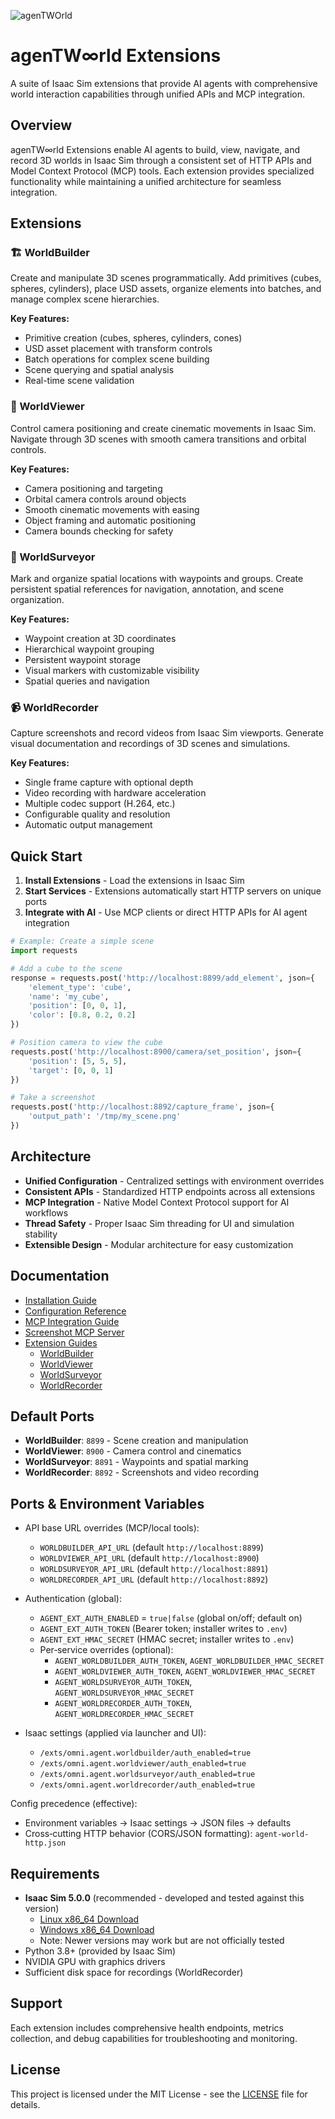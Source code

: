 ![agenTWOrld](docs/resources/images/agenTW_infinity_rld_cover.png)

# agenTW∞rld Extensions

A suite of Isaac Sim extensions that provide AI agents with comprehensive world interaction capabilities through unified APIs and MCP integration.

## Overview

agenTW∞rld Extensions enable AI agents to build, view, navigate, and record 3D worlds in Isaac Sim through a consistent set of HTTP APIs and Model Context Protocol (MCP) tools. Each extension provides specialized functionality while maintaining a unified architecture for seamless integration.

## Extensions

### 🏗️ WorldBuilder
Create and manipulate 3D scenes programmatically. Add primitives (cubes, spheres, cylinders), place USD assets, organize elements into batches, and manage complex scene hierarchies.

**Key Features:**
- Primitive creation (cubes, spheres, cylinders, cones)
- USD asset placement with transform controls
- Batch operations for complex scene building
- Scene querying and spatial analysis
- Real-time scene validation

### 🎥 WorldViewer  
Control camera positioning and create cinematic movements in Isaac Sim. Navigate through 3D scenes with smooth camera transitions and orbital controls.

**Key Features:**
- Camera positioning and targeting
- Orbital camera controls around objects
- Smooth cinematic movements with easing
- Object framing and automatic positioning
- Camera bounds checking for safety

### 🧭 WorldSurveyor
Mark and organize spatial locations with waypoints and groups. Create persistent spatial references for navigation, annotation, and scene organization.

**Key Features:**
- Waypoint creation at 3D coordinates
- Hierarchical waypoint grouping
- Persistent waypoint storage
- Visual markers with customizable visibility
- Spatial queries and navigation

### 📹 WorldRecorder
Capture screenshots and record videos from Isaac Sim viewports. Generate visual documentation and recordings of 3D scenes and simulations.

**Key Features:**
- Single frame capture with optional depth
- Video recording with hardware acceleration
- Multiple codec support (H.264, etc.)
- Configurable quality and resolution
- Automatic output management

## Quick Start

1. **Install Extensions** - Load the extensions in Isaac Sim
2. **Start Services** - Extensions automatically start HTTP servers on unique ports
3. **Integrate with AI** - Use MCP clients or direct HTTP APIs for AI agent integration

```python
# Example: Create a simple scene
import requests

# Add a cube to the scene
response = requests.post('http://localhost:8899/add_element', json={
    'element_type': 'cube',
    'name': 'my_cube',
    'position': [0, 0, 1],
    'color': [0.8, 0.2, 0.2]
})

# Position camera to view the cube
requests.post('http://localhost:8900/camera/set_position', json={
    'position': [5, 5, 5],
    'target': [0, 0, 1]
})

# Take a screenshot
requests.post('http://localhost:8892/capture_frame', json={
    'output_path': '/tmp/my_scene.png'
})
```

## Architecture

- **Unified Configuration** - Centralized settings with environment overrides
- **Consistent APIs** - Standardized HTTP endpoints across all extensions
- **MCP Integration** - Native Model Context Protocol support for AI workflows
- **Thread Safety** - Proper Isaac Sim threading for UI and simulation stability
- **Extensible Design** - Modular architecture for easy customization

## Documentation

- [Installation Guide](docs/installation.md)
- [Configuration Reference](docs/configuration.md)
- [MCP Integration Guide](docs/mcp-integration.md)
- [Screenshot MCP Server](docs/screenshot-mcp.md)
- [Extension Guides](docs/extensions/)
  - [WorldBuilder](docs/extensions/worldbuilder.md)
  - [WorldViewer](docs/extensions/worldviewer.md)
  - [WorldSurveyor](docs/extensions/worldsurveyor.md)
  - [WorldRecorder](docs/extensions/worldrecorder.md)

## Default Ports

- **WorldBuilder**: `8899` - Scene creation and manipulation
- **WorldViewer**: `8900` - Camera control and cinematics
- **WorldSurveyor**: `8891` - Waypoints and spatial marking
- **WorldRecorder**: `8892` - Screenshots and video recording

## Ports & Environment Variables

- API base URL overrides (MCP/local tools):
  - `WORLDBUILDER_API_URL` (default `http://localhost:8899`)
  - `WORLDVIEWER_API_URL` (default `http://localhost:8900`)
  - `WORLDSURVEYOR_API_URL` (default `http://localhost:8891`)
  - `WORLDRECORDER_API_URL` (default `http://localhost:8892`)

- Authentication (global):
  - `AGENT_EXT_AUTH_ENABLED` = `true|false` (global on/off; default on)
  - `AGENT_EXT_AUTH_TOKEN` (Bearer token; installer writes to `.env`)
  - `AGENT_EXT_HMAC_SECRET` (HMAC secret; installer writes to `.env`)
  - Per‑service overrides (optional):
    - `AGENT_WORLDBUILDER_AUTH_TOKEN`, `AGENT_WORLDBUILDER_HMAC_SECRET`
    - `AGENT_WORLDVIEWER_AUTH_TOKEN`, `AGENT_WORLDVIEWER_HMAC_SECRET`
    - `AGENT_WORLDSURVEYOR_AUTH_TOKEN`, `AGENT_WORLDSURVEYOR_HMAC_SECRET`
    - `AGENT_WORLDRECORDER_AUTH_TOKEN`, `AGENT_WORLDRECORDER_HMAC_SECRET`

- Isaac settings (applied via launcher and UI):
  - `/exts/omni.agent.worldbuilder/auth_enabled=true`
  - `/exts/omni.agent.worldviewer/auth_enabled=true`
  - `/exts/omni.agent.worldsurveyor/auth_enabled=true`
  - `/exts/omni.agent.worldrecorder/auth_enabled=true`

Config precedence (effective):
- Environment variables → Isaac settings → JSON files → defaults
- Cross‑cutting HTTP behavior (CORS/JSON formatting): `agent-world-http.json`

## Requirements

- **Isaac Sim 5.0.0** (recommended - developed and tested against this version)
  - [Linux x86_64 Download](https://download.isaacsim.omniverse.nvidia.com/isaac-sim-standalone-5.0.0-linux-x86_64.zip)
  - [Windows x86_64 Download](https://download.isaacsim.omniverse.nvidia.com/isaac-sim-standalone-5.0.0-windows-x86_64.zip)
  - Note: Newer versions may work but are not officially tested
- Python 3.8+ (provided by Isaac Sim)
- NVIDIA GPU with graphics drivers
- Sufficient disk space for recordings (WorldRecorder)

## Support

Each extension includes comprehensive health endpoints, metrics collection, and debug capabilities for troubleshooting and monitoring.

## License

This project is licensed under the MIT License - see the [LICENSE](LICENSE) file for details.